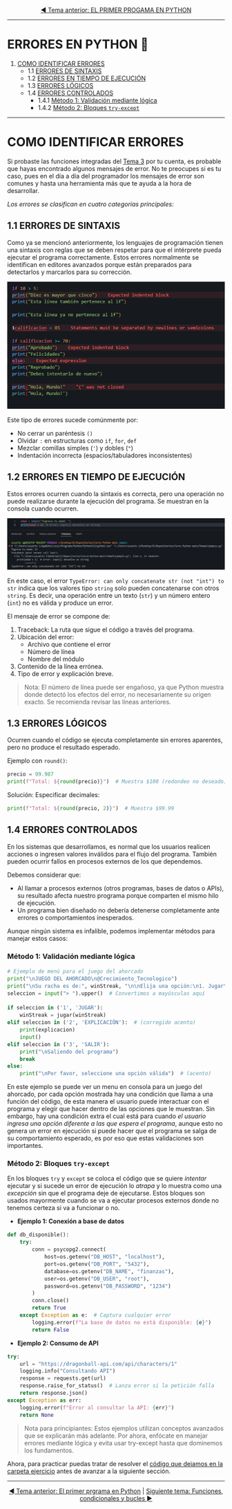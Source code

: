<div style="text-align: center;">

[◄ Tema anterior: EL PRIMER PROGAMA EN PYTHON](../Tema3/) 

</div>

---

# ERRORES EN PYTHON 🐍
1. [COMO IDENTIFICAR ERRORES](#como-identificar-errores)
	- 1.1 [ERRORES DE SINTAXIS](#11-errores-de-sintaxis)
	- 1.2 [ERRORES EN TIEMPO DE EJECUCIÓN](#12-errores-en-tiempo-de-ejecución)
	- 1.3 [ERRORES LÓGICOS](#13-errores-lógicos)
	- 1.4 [ERRORES CONTROLADOS](#14-errores-controlados)
		- 1.4.1 [Método 1: Validación mediante lógica](#método-1-validación-mediante-lógica)
		- 1.4.2 [Método 2: Bloques `try-except`](#método-2-bloques-try-except)

---

# COMO IDENTIFICAR ERRORES
Si probaste las funciones integradas del [Tema 3](../Tema3/) por tu cuenta, es probable que hayas encontrado algunos mensajes de error. No te preocupes si es tu caso, pues en el día a día del programador los mensajes de error son comunes y hasta una herramienta más que te ayuda a la hora de desarrollar.

*Los errores se clasifican en cuatro categorías principales:*

## 1.1 ERRORES DE SINTAXIS
Como ya se mencionó anteriormente, los lenguajes de programación tienen una sintaxis con reglas que se deben respetar para que el intérprete pueda ejecutar el programa correctamente. Estos errores normalmente se identifican en editores avanzados porque están preparados para detectarlos y marcarlos para su corrección.

![ejemplo-errores-visual-studio-code](media/errores-sintaxis-vscode.png)

Este tipo de errores sucede comúnmente por: 
- No cerrar un paréntesis `()`
- Olvidar `:` en estructuras como `if`, `for`, `def`
- Mezclar comillas simples (`'`) y dobles (`"`)
- Indentación incorrecta (espacios/tabuladores inconsistentes)

## 1.2 ERRORES EN TIEMPO DE EJECUCIÓN
Estos errores ocurren cuando la sintaxis es correcta, pero una operación no puede realizarse durante la ejecución del programa. Se muestran en la consola cuando ocurren.

![ejemplo error en ejecución](media/error-ejecucion.png)

En este caso, el error `TypeError: can only concatenate str (not "int") to str` indica que los valores tipo `string` solo pueden concatenarse con otros `string`. Es decir, una operación entre un texto (`str`) y un número entero (`int`) no es válida y produce un error.

El mensaje de error se compone de:
1. Traceback: La ruta que sigue el código a través del programa.
2. Ubicación del error:
   - Archivo que contiene el error
   - Número de línea
   - Nombre del módulo
3. Contenido de la línea errónea.
4. Tipo de error y explicación breve.

> Nota: El número de línea puede ser engañoso, ya que Python muestra donde detectó los efectos del error, no necesariamente su origen exacto. Se recomienda revisar las líneas anteriores.

## 1.3 ERRORES LÓGICOS
Ocurren cuando el código se ejecuta completamente sin errores aparentes, pero no produce el resultado esperado.

Ejemplo con `round()`:
```PYTHON
precio = 99.987  
print(f"Total: ${round(precio)}")  # Muestra $100 (redondeo no deseado)  
```
Solución: Especificar decimales:
```PYTHON
print(f"Total: ${round(precio, 2)}")  # Muestra $99.99  
```

## 1.4 ERRORES CONTROLADOS
En los sistemas que desarrollamos, es normal que los usuarios realicen acciones o ingresen valores inválidos para el flujo del programa. También pueden ocurrir fallos en procesos externos de los que dependemos.

Debemos considerar que:
- Al llamar a procesos externos (otros programas, bases de datos o APIs), su resultado afecta nuestro programa porque comparten el mismo hilo de ejecución.
- Un programa bien diseñado no debería detenerse completamente ante errores o comportamientos inesperados.

Aunque ningún sistema es infalible, podemos implementar métodos para manejar estos casos:

### Método 1: Validación mediante lógica

```PYTHON
# Ejemplo de menú para el juego del ahorcado
print("\nJUEGO DEL AHORCADO\n@Crecimiento_Tecnologico")
print("\nSu racha es de:", winStreak, "\n\nElija una opción:\n1. Jugar\n2. Explicación\n3. Salir")
seleccion = input("> ").upper()  # Convertimos a mayúsculas aquí

if seleccion in ('1', 'JUGAR'):
    winStreak = jugar(winStreak)
elif seleccion in ('2', 'EXPLICACIÓN'):  # (corregido acento)
    print(explicacion)
    input()
elif seleccion in ('3', 'SALIR'):
    print("\nSaliendo del programa")
    break
else:
    print("\nPor favor, seleccione una opción válida")  # (acento)
```

En este ejemplo se puede ver un menu en consola para un juego del ahorcado, por cada opción mostrada hay una condición que llama a una función del código, de esta manera el usuario puede interactuar con el programa y elegir que hacer dentro de las opciones que le muestran. Sin embargo, hay una condición extra el cual está para cuando *el usuario ingresa una opción diferente a las que espera el programa*, aunque esto no genera un error en ejecución si puede hacer que el programa se salga de su comportamiento esperado, es por eso que estas validaciones son importantes.

### Método 2: Bloques `try-except`

En los bloques `try` y `except` se coloca el código que se quiere *intentar* ejecutar y si sucede un error de ejecución lo *atrapa* y lo muestra como una *excepción* sin que el programa deje de ejecutarse. Estos bloques son usados mayormente cuando se va a ejecutar procesos externos donde no tenemos certeza si va a funcionar o no.

- **Ejemplo 1: Conexión a base de datos**

```PYTHON
def db_disponible():
    try:
        conn = psycopg2.connect(
            host=os.getenv("DB_HOST", "localhost"),
            port=os.getenv("DB_PORT", "5432"),
            database=os.getenv("DB_NAME", "finanzas"),
            user=os.getenv("DB_USER", "root"),
            password=os.getenv("DB_PASSWORD", "1234")
        )
        conn.close()
        return True
    except Exception as e:  # Captura cualquier error
        logging.error(f"La base de datos no está disponible: {e}")
        return False
```

- **Ejemplo 2: Consumo de API**

```PYTHON
try:
    url = "https://dragonball-api.com/api/characters/1"
    logging.info("Consultando API")
    response = requests.get(url)
    response.raise_for_status()  # Lanza error si la petición falla
    return response.json()
except Exception as err:
    logging.error(f"Error al consultar la API: {err}")
    return None
```

> Nota para principiantes: Estos ejemplos utilizan conceptos avanzados que se explicarán más adelante. Por ahora, enfócate en manejar errores mediante lógica y evita usar try-except hasta que dominemos los fundamentos.

Ahora, para practicar puedas tratar de resolver el [código que dejamos en la carpeta ejercicio](./ejercicio/ejercicio.py) antes de avanzar a la siguiente sección.

---

<div style="text-align: center;">

[◄ Tema anterior: El primer prgrama en Python](../Tema3/) | [Siguiente tema: Funciones, condicionales y bucles ►](../Tema5/)

</div>